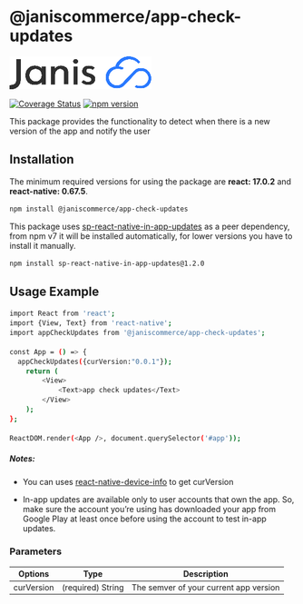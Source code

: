 # @janiscommerce/app-check-updates

![janis-logo](brand-logo.png)

[![Coverage Status](https://github.com/janis-commerce/app-check-updates/actions/workflows/coverage-status.yml/badge.svg)](https://github.com/janis-commerce/app-check-updates/actions/workflows/coverage-status.yml)
[![npm version](https://badge.fury.io/js/%40janiscommerce%2Fapp-check-updates.svg)](https://badge.fury.io/js/%40janiscommerce%2Fapp-check-updates)

This package provides the functionality to detect when there is a new version of the app and notify the user

## Installation

The minimum required versions for using the package are **react: 17.0.2** and **react-native: 0.67.5**.

```sh
npm install @janiscommerce/app-check-updates
```

This package uses [sp-react-native-in-app-updates](https://www.npmjs.com/package/sp-react-native-in-app-updates/v/1.2.0) as a peer dependency, from npm v7 it will be installed automatically, for lower versions you have to install it manually.

```sh
npm install sp-react-native-in-app-updates@1.2.0
```

## Usage Example

```sh
import React from 'react';
import {View, Text} from 'react-native';
import appCheckUpdates from '@janiscommerce/app-check-updates';

const App = () => {
  appCheckUpdates({curVersion:"0.0.1"});
	return (
		<View>
			<Text>app check updates</Text>
		</View>
	);
};

ReactDOM.render(<App />, document.querySelector('#app'));
```
##### Notes:
- You can uses [react-native-device-info](https://github.com/react-native-device-info/react-native-device-info) to get curVersion

- In-app updates are available only to user accounts that own the app. So, make sure the account you’re using has downloaded your app from Google Play at least once before using the account to test in-app updates.


### Parameters

| Options | Type  | Description  |
|---|---|---|
| curVersion  | (required) String | The semver of your current app version  |

